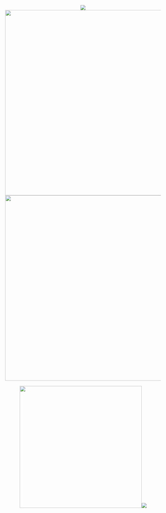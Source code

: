 <div align="center">
<a href="https://github.com/SSTagX"><img src="https://github-widgetbox.vercel.app/api/profile?username=SSTagX&data=followers,repositories,stars,commits&theme=darkmode"></a>
<a href="https://github.com/SSTagX"><img width=600 src="https://github-widgetbox.vercel.app/api/skills?tools=python,js,html,css,json,nodejs,prettier,markdown,mongodb,npm,git,,&theme=dark&includeNames=true"></a>
  <br>
<a href="https://discord.com/users/644493634640674819"><img width=600 src="https://lanyard-badge.vercel.app/api/644493634640674819"></a>
</div>
<br>
<div align="center">
<a href="https://github.com/SSTagX"><img width=395 src="https://github-readme-stats.vercel.app/api?username=SSTagX&show_icons=true&theme=dark&include_all_commits=true&count_private=true&rank_icon=github"><img src="https://github-readme-stats.vercel.app/api/top-langs/?username=SSTagX&layout=compact&langs_count=7&theme=dark"></a>
</div>
